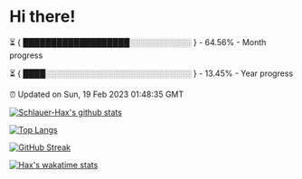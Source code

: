 # Hi there!

⏳ { ███████████████████░░░░░░░░░░░ } - 64.56% - Month progress

⏳ { ████░░░░░░░░░░░░░░░░░░░░░░░░░░ } - 13.45% - Year progress

⏰ Updated on Sun, 19 Feb 2023 01:48:35 GMT


[![Schlauer-Hax's github stats](https://github-readme-stats.vercel.app/api?username=Schlauer-Hax&show_icons=true&theme=dark&count_private=true)](https://github.com/Schlauer-Hax)


[![Top Langs](https://github-readme-stats.vercel.app/api/top-langs/?username=Schlauer-Hax&layout=compact&theme=dark)](https://github.com/Schlauer-Hax?tab=repositories)

[![GitHub Streak](https://streak-stats.demolab.com?user=Schlauer-Hax&theme=dark)](https://git.io/streak-stats)

[![Hax's wakatime stats](https://github-readme-stats.vercel.app/api/wakatime?username=Hax&theme=dark)](https://wakatime.com/@Hax)

